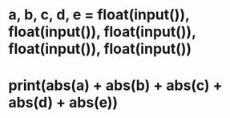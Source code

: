 # a, b, c, d, e = float(input()), float(input()), float(input()), float(input()), float(input())
# print(abs(a) + abs(b) + abs(c) + abs(d) + abs(e))
